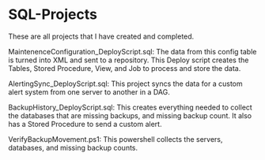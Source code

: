 # SQL-Projects 
These are all projects that I have created and completed.

MaintenenceConfiguration_DeployScript.sql: The data from this config table is turned into XML and sent to a repository. This Deploy script creates the Tables, Stored Procedure, View, and Job to process and store the data.
  
AlertingSync_DeployScript.sql: This project syncs the data for a custom alert system from one server to another in a DAG.

BackupHistory_DeployScript.sql: This creates everything needed to collect the databases that are missing backups, and missing backup count. It also has a Stored Procedure to send a custom alert.

VerifyBackupMovement.ps1: This powershell collects the servers, databases, and missing backup counts.



  
